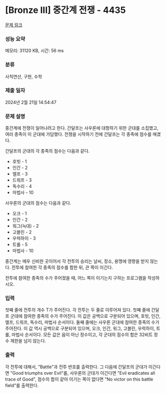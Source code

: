 # [Bronze III] 중간계 전쟁 - 4435 

[문제 링크](https://www.acmicpc.net/problem/4435) 

### 성능 요약

메모리: 31120 KB, 시간: 56 ms

### 분류

사칙연산, 구현, 수학

### 제출 일자

2024년 2월 21일 14:54:47

### 문제 설명

<p>중간계에 전쟁이 일어나려고 한다. 간달프는 사우론에 대항하기 위한 군대를 소집했고, 여러 종족이 이 군대에 가담했다. 전쟁을 시작하기 전에 간달프는 각 종족에 점수를 매겼다.</p>

<p>간달프의 군대의 각 종족의 점수는 다음과 같다.</p>

<ul>
	<li>호빗 - 1</li>
	<li>인간 - 2</li>
	<li>엘프 - 3</li>
	<li>드워프 - 3</li>
	<li>독수리 - 4</li>
	<li>마법사 - 10</li>
</ul>

<p>사우론의 군대의 점수는 다음과 같다.</p>

<ul>
	<li>오크 - 1</li>
	<li>인간 - 2</li>
	<li>워그(늑대) - 2</li>
	<li>고블린 - 2</li>
	<li>우럭하이 - 3</li>
	<li>트롤 - 5</li>
	<li>마법사 - 10</li>
</ul>

<p>중간계는 매우 신비한 곳이어서 각 전투의 승리는 날씨, 장소, 용맹에 영향을 받지 않는다. 전투에 참여한 각 종족의 점수를 합한 뒤, 큰 쪽이 이긴다.</p>

<p>전투에 참여한 종족의 수가 주어졌을 때, 어느 쪽이 이기는지 구하는 프로그램을 작성하시오.</p>

### 입력 

 <p>첫째 줄에 전투의 개수 T가 주어진다. 각 전투는 두 줄로 이루어져 있다. 첫째 줄에 간달프 군대에 참여한 종족의 수가 주어진다. 이 값은 공백으로 구분되어 있으며, 호빗, 인간, 엘프, 드워프, 독수리, 마법사 순서이다. 둘째 줄에는 사우론 군대에 참여한 종족의 수가 주어진다. 이 값 역시 공백으로 구분되어 있으며, 오크, 인간, 워그, 고블린, 우럭하이, 트롤, 마법사 순서이다. 모든 값은 음이 아닌 정수이고, 각 군대의 점수의 합은 32비트 정수 제한을 넘지 않는다.</p>

### 출력 

 <p>각 전투에 대해서, "Battle"과 전투 번호를 출력한다. 그 다음에 간달프의 군대가 이긴다면 "Good triumphs over Evil"를, 사우론의 군대가 이긴다면 "Evil eradicates all trace of Good", 점수의 합이 같아 이기는 쪽이 없다면 "No victor on this battle field"를 출력한다.</p>

